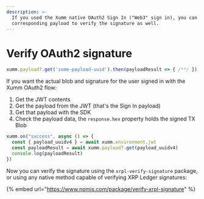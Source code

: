 ```yaml
---
description: >-
  If you used the Xumm native OAuth2 Sign In ("Web3" sign in), you can fetch the
  corresponding payload to verify the signature as well.
---
```


# Verify OAuth2 signature

```javascript
xumm.payload?.get('some-payload-uuid').then(payloadResult => { /**/ })
```

If you want the actual blob and signature for the user signed in with the Xumm OAuth2 flow:

1. Get the JWT contents
2. Get the payload from the JWT (that's the Sign In payload)
3. Get that payload with the SDK
4. Check the payload data, the `response.hex` property holds the signed TX Blob

```javascript
xumm.on("success", async () => {
  const { payload_uuidv4 } = await xumm.environment.jwt
  const payloadResult = await xumm.payload?.get(payload_uuidv4)
  console.log(payloadResult)
})
```

Now you can verify the signature using the `xrpl-verify-signature` package, or using any native method capable of verifying XRP Ledger signatures:

{% embed url="https://www.npmjs.com/package/verify-xrpl-signature" %}
